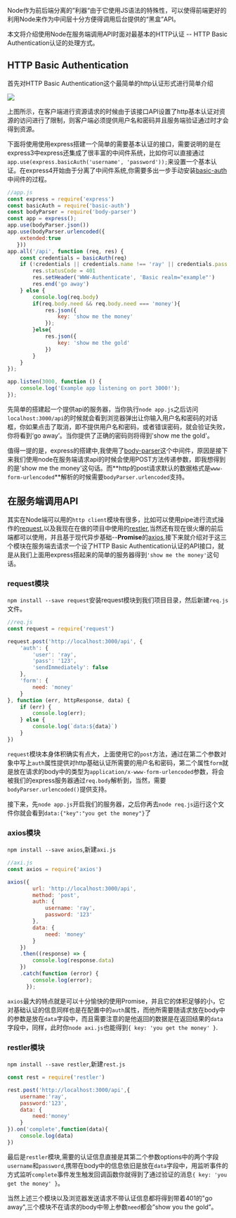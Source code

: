 Node作为前后端分离的”利器“由于它使用JS语法的特殊性，可以使得前端更好的利用Node来作为中间层十分方便得调用后台提供的“黑盒”API。

本文将介绍使用Node在服务端调用API时面对最基本的HTTP认证 -- HTTP Basic Authentication认证的处理方式。

## HTTP Basic Authentication

首先对HTTP Basic Authentication这个最简单的http认证形式进行简单介绍

![](https://user-images.githubusercontent.com/22891804/35735459-ccbcd13a-085f-11e8-9a6d-16924a934312.jpg)

上图所示，在客户端进行资源请求的时候由于该接口API设置了http基本认证对资源的访问进行了限制，则客户端必须提供用户名和密码并且服务端验证通过时才会得到资源。

下面将使用使用express搭建一个简单的需要基本认证的接口，需要说明的是在express3中express还集成了很丰富的中间件系统，比如你可以直接通过`app.use(express.basicAuth('username', 'password'));`来设置一个基本认证。在express4开始由于分离了中间件系统,你需要多出一步手动安装[basic-auth](https://www.npmjs.com/package/basic-auth)中间件的过程。

```js
//app.js
const express = require('express')
const basicAuth = require('basic-auth')
const bodyParser = require('body-parser')
const app = express();
app.use(bodyParser.json())
app.use(bodyParser.urlencoded({
    extended:true
   }))
app.all('/api', function (req, res) {
    const credentials = basicAuth(req)
    if (!credentials || credentials.name !== 'ray' || credentials.pass !== '123') {
        res.statusCode = 401
        res.setHeader('WWW-Authenticate', 'Basic realm="example"')
        res.end('go away')
    } else {
        console.log(req.body)
        if(req.body.need && req.body.need === 'money'){
            res.json({
                key: 'show me the money'
            });
        }else{
            res.json({
                key: 'show me the gold'
            })  
        }            
    }
});

app.listen(3000, function () {
    console.log('Example app listening on port 3000!');
});
```
先简单的搭建起一个提供api的服务器，当你执行`node app.js`之后访问`localhost:3000/api`的时候就会看到浏览器弹出让你输入用户名和密码的对话框，你如果点击了取消，即不提供用户名和密码，或者错误密码，就会验证失败，你将看到‘go away’。当你提供了正确的密码则将得到'show me the gold'。

值得一提的是，express的搭建中,我使用了[body-parser](https://www.npmjs.com/package/body-parser)这个中间件，原因是接下来我们使用node在服务端请求api的时候会使用POST方法传递参数，即我想得到的是'show me the money'这句话。而**http的post请求默认的数据格式是`www-form-urlencoded`**解析的时候需要`bodyParser.urlencoded`支持。

## 在服务端调用API

其实在Node端可以用的`http client`模块有很多，比如可以使用pipe进行流式操作的[request](https://www.npmjs.com/package/request),以及我现在在做的项目中使用的[restler](https://www.npmjs.com/package/restler),当然还有现在很火爆的前后端都可以使用，并且基于现代异步基础--**Promise**的[axios](https://www.npmjs.com/package/axios),接下来就介绍对于这三个模块在服务端去请求一个设了HTTP Basic Authentication认证的API接口，就是从我们上面用express搭起来的简单的服务器得到`'show me the money'`这句话。

### request模块

`npm install --save request`安装request模块到我们项目目录，然后新建`req.js`文件。

```js
//req.js
const request = require('request')

request.post('http://localhost:3000/api', {
    'auth': {
        'user': 'ray',
        'pass': '123',
        'sendImmediately': false
    },
    'form': {
        need: 'money'
    }
}, function (err, httpResponse, data) {
    if (err) {
        console.log(err);
    } else {
        console.log(`data:${data}`)
    }
})
```
`request`模块本身体积确实有点大，上面使用它的`post`方法，通过在第二个参数对象中写上`auth`属性提供对http基础认证所需要的用户名和密码，第二个属性`form`就是放在请求的body中的类型为`application/x-www-form-urlencoded`参数，将会被我们的express服务器通过`req.body`解析到，当然，需要`bodyParser.urlencoded()`提供支持。

接下来，先`node app.js`开启我们的服务器，之后你再去`node req.js`运行这个文件你就会看到`data:{"key":"you get the money"}`了

### axios模块

`npm install --save axios`,新建`axi.js`

```js
//axi.js
const axios = require('axios')

axios({
        url: 'http://localhost:3000/api',
        method: 'post',
        auth: {
            username: 'ray',
            password: '123'
        },
        data: {
            need: 'money'
        }
    })
    .then((response) => {
        console.log(response.data)
    })
    .catch(function (error) {
        console.log(error);
      });
```
`axios`最大的特点就是可以十分愉快的使用Promise，并且它的体积足够的小，它对基础认证的信息同样也是在配置中的`auth`属性，而他所需要随请求放在body中的参数是放在`data`字段中，而且需要注意的是他返回的数据是在返回结果的`data`字段中，同样，此时你`node axi.js`也能得到`{ key: 'you get the money' }`.

### restler模块

`npm install --save restler`,新建`rest.js`

```js
const rest = require('restler')

rest.post('http://localhost:3000/api',{
    username:'ray',
    password:'123',
    data: {
        need:'money'
    }
}).on('complete',function(data){
    console.log(data)
})
```
最后是`restler`模块,需要的认证信息直接是其第二个参数options中的两个字段`username`和`password`,携带在body中的信息依旧是放在`data`字段中，用监听事件的方式监听`complete`事件发生触发回调函数你就得到了通过验证的消息`{ key: 'you get the money' }`。

当然上述三个模块以及浏览器发送请求不带认证信息都将得到带着401的"go away",三个模块不在请求的body中带上参数`need`都会”show you the gold”。